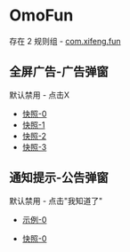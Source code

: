 # OmoFun

存在 2 规则组 - [com.xifeng.fun](/src/apps/com.xifeng.fun.ts)

## 全屏广告-广告弹窗

默认禁用 - 点击X

- [快照-0](https://i.gkd.li/i/14050836)
- [快照-1](https://i.gkd.li/i/14235476)
- [快照-2](https://i.gkd.li/i/14235478)
- [快照-3](https://i.gkd.li/i/14235479)

## 通知提示-公告弹窗

默认禁用 - 点击"我知道了"

- [示例-0](https://m.gkd.li/57941037/971c3631-a9cc-4aec-992e-6cf1166eea1b)

- [快照-0](https://i.gkd.li/i/14235411)

